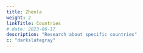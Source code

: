 ```yaml
---
title: Zhenla
weight: 2
linkTitle: Countries
# date: 2023-06-17
description: "Research about specific countries"
c: "darkslategray"
---
```


